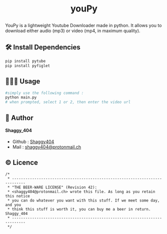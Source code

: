 
# <p align="center">youPy</p>
  
YouPy is a lightweight Youtube Downloader made in python. It allows you to download either audio (mp3) or video (mp4, in maximum quality).

     
        

## 🛠️ Install Dependencies    
```bash
pip install pytube
pip install pyfiglet
```


## 🧑🏻‍💻 Usage
```bash
#simply use the following command :
python main.py
# when prompted, select 1 or 2, then enter the video url
```
        
## 🙇 Author
#### Shaggy_404
- Github : [Shaggy404](https://github.com/Shaggy404)
- Mail : shaggy404@protonmail.ch

        
## ©️ Licence
```
/*
 * ----------------------------------------------------------------------------
 * "THE BEER-WARE LICENSE" (Revision 42):
 * <shaggy404@protonmail.ch> wrote this file. As long as you retain this notice
 * you can do whatever you want with this stuff. If we meet some day, and you
 * think this stuff is worth it, you can buy me a beer in return. Shaggy_404
 * ----------------------------------------------------------------------------
 */
```

